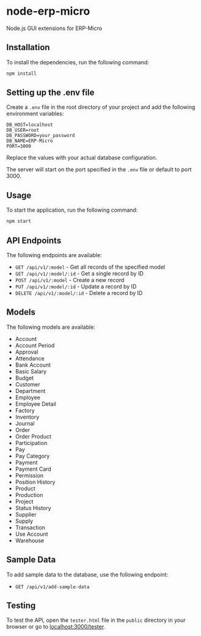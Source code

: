 # node-erp-micro

Node.js GUI extensions for ERP-Micro

## Installation

To install the dependencies, run the following command:

```bash
npm install
```

## Setting up the .env file

Create a `.env` file in the root directory of your project and add the following environment variables:

```
DB_HOST=localhost
DB_USER=root
DB_PASSWORD=your_password
DB_NAME=ERP-Micro
PORT=3000
```

Replace the values with your actual database configuration.

The server will start on the port specified in the `.env` file or default to port 3000.

## Usage

To start the application, run the following command:

```bash
npm start
```

## API Endpoints

The following endpoints are available:

-   `GET /api/v1/:model` - Get all records of the specified model
-   `GET /api/v1/:model/:id` - Get a single record by ID
-   `POST /api/v1/:model` - Create a new record
-   `PUT /api/v1/:model/:id` - Update a record by ID
-   `DELETE /api/v1/:model/:id` - Delete a record by ID

## Models

The following models are available:

-   Account
-   Account Period
-   Approval
-   Attendance
-   Bank Account
-   Basic Salary
-   Budget
-   Customer
-   Department
-   Employee
-   Employee Detail
-   Factory
-   Inventory
-   Journal
-   Order
-   Order Product
-   Participation
-   Pay
-   Pay Category
-   Payment
-   Payment Card
-   Permission
-   Position History
-   Product
-   Production
-   Project
-   Status History
-   Supplier
-   Supply
-   Transaction
-   Use Account
-   Warehouse

## Sample Data

To add sample data to the database, use the following endpoint:

-   `GET /api/v1/add-sample-data`

## Testing

To test the API, open the `tester.html` file in the `public` directory in your browser or go to [localhost:3000/tester](http://localhost:3000/tester).
